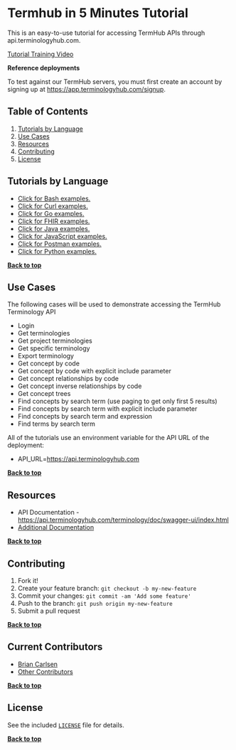 # Termhub in 5 Minutes Tutorial

This is an easy-to-use tutorial for accessing TermHub APIs through api.terminologyhub.com.

[Tutorial Training Video](https://youtu.be/Vto42DIMw2U)

**Reference deployments**

To test against our TermHub servers, you must first create an account by signing up at https://app.terminologyhub.com/signup.

## Table of Contents

1. [Tutorials by Language](#tutorials-by-language)
2. [Use Cases](#use-cases)
3. [Resources](#resources)
4. [Contributing](#contributing)
5. [License](#license)

## Tutorials by Language

- [Click for Bash examples.](../master/bash-examples/ "Bash Examples")
- [Click for Curl examples.](../master/curl-examples/ "Curl Examples")
- [Click for Go examples.](../master/go-examples/ "Go Examples")
- [Click for FHIR examples.](../master/fhir-examples/ "FHIR Examples")
- [Click for Java examples.](../master/java-examples/ "Java Examples")
- [Click for JavaScript examples.](../master/javascript-examples/ "JavaScript Examples")
- [Click for Postman examples.](../master/postman-examples/ "Postman Examples")
- [Click for Python examples.](../master/python-examples/ "Python Examples")


**[Back to top](#table-of-contents)**

## Use Cases

The following cases will be used to demonstrate accessing the TermHub Terminology API

- Login
- Get terminologies
- Get project terminologies
- Get specific terminology
- Export terminology
- Get concept by code
- Get concept by code with explicit include parameter
- Get concept relationships by code
- Get concept inverse relationships by code
- Get concept trees
- Find concepts by search term (use paging to get only first 5 results)
- Find concepts by search term with explicit include parameter
- Find concepts by search term and expression
- Find terms by search term


All of the tutorials use an environment variable for the API URL of the deployment:

- API_URL=https://api.terminologyhub.com

**[Back to top](#table-of-contents)**


## Resources

- API Documentation - https://api.terminologyhub.com/terminology/doc/swagger-ui/index.html
- [Additional Documentation](../master/doc/)


**[Back to top](#table-of-contents)**

## Contributing

1. Fork it!
2. Create your feature branch: `git checkout -b my-new-feature`
3. Commit your changes: `git commit -am 'Add some feature'`
4. Push to the branch: `git push origin my-new-feature`
5. Submit a pull request

**[Back to top](#table-of-contents)**

## Current Contributors

- [Brian Carlsen](https://github.com/bcarlsenca)
- [Other Contributors](https://github.com/WestCoastInformatics/termhub-in-5-minutes/graphs/contributors)

**[Back to top](#table-of-contents)**

## License

See the included [`LICENSE`](LICENSE) file for details.

**[Back to top](#table-of-contents)**

